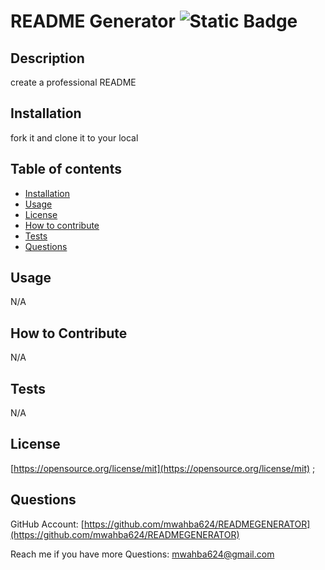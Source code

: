 
# README Generator ![Static Badge](https://img.shields.io/badge/License-MIT-blue)

## Description

create a professional README

## Installation
fork it and clone it to your local

## Table of contents

- [Installation](#installation)
- [Usage](#usage)
- [License](#license)
- [How to contribute](#how-to-contribute)
- [Tests](#tests)
- [Questions](#questions)

## Usage

N/A

## How to Contribute 

N/A

## Tests

N/A


## License 
  [https://opensource.org/license/mit](https://opensource.org/license/mit)
  ;

## Questions
GitHub Account: [https://github.com/mwahba624/READMEGENERATOR](https://github.com/mwahba624/READMEGENERATOR)

Reach me if you have more Questions: mwahba624@gmail.com


